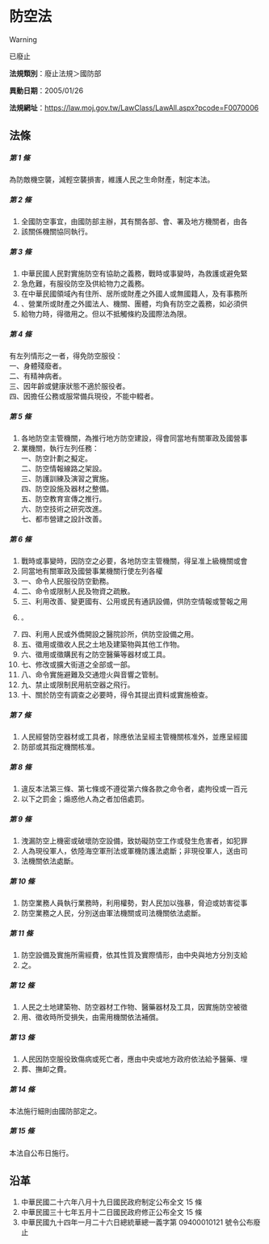 # 防空法
> [!WARNING]
> 已廢止

**法規類別**：廢止法規＞國防部

**異動日期**：2005/01/26  

**法規網址**：https://law.moj.gov.tw/LawClass/LawAll.aspx?pcode=F0070006



## 法條
##### 第 1 條
為防敵機空襲，減輕空襲損害，維護人民之生命財產，制定本法。

##### 第 2 條
1. 全國防空事宜，由國防部主辦，其有關各部、會、署及地方機關者，由各
1. 該關係機關協同執行。

##### 第 3 條
1. 中華民國人民對實施防空有協助之義務，戰時或事變時，為救護或避免緊
1. 急危難，有服役防空及供給物力之義務。
1. 在中華民國領域內有住所、居所或財產之外國人或無國籍人，及有事務所
1. 、營業所或財產之外國法人、機關、團體，均負有防空之義務，如必須供
1. 給物力時，得徵用之。但以不抵觸條約及國際法為限。

##### 第 4 條
有左列情形之一者，得免防空服役：  
一、身體殘廢者。  
二、有精神病者。  
三、因年齡或健康狀態不適於服役者。  
四、因擔任公務或服常備兵現役，不能中輟者。

##### 第 5 條
1. 各地防空主管機關，為推行地方防空建設，得會同當地有關軍政及國營事
1. 業機關，執行左列任務：  
一、防空計劃之擬定。  
二、防空情報線路之架設。  
三、防護訓練及演習之實施。  
四、防空設施及器材之整備。  
五、防空教育宣傳之推行。  
六、防空技術之研究改進。  
七、都市營建之設計改善。

##### 第 6 條
1. 戰時或事變時，因防空之必要，各地防空主管機關，得呈准上級機關或會
1. 同當地有關軍政及國營事業機關行使左列各權
1. 一、命令人民服役防空勤務。
1. 二、命令或限制人民及物資之疏散。
1. 三、利用改善、變更國有、公用或民有通訊設備，供防空情報或警報之用
1.     。
1. 四、利用人民或外僑開設之醫院診所，供防空設備之用。
1. 五、徵用或徵收人民之土地及建築物與其他工作物。
1. 六、徵用或徵購民有之防空醫藥等器材或工具。
1. 七、修改或擴大街道之全部或一部。
1. 八、命令實施避難及交通燈火與音響之管制。
1. 九、禁止或限制民用航空器之飛行。
1. 十、關於防空有調查之必要時，得令其提出資料或實施檢查。

##### 第 7 條
1. 人民經營防空器材或工具者，除應依法呈經主管機關核准外，並應呈經國
1. 防部或其指定機關核准。

##### 第 8 條
1. 違反本法第三條、第七條或不遵從第六條各款之命令者，處拘役或一百元
1. 以下之罰金；煽惑他人為之者加倍處罰。

##### 第 9 條
1. 洩漏防空上機密或破壞防空設備，致妨礙防空工作或發生危害者，如犯罪
1. 人為現役軍人，依陸海空軍刑法或軍機防護法處斷；非現役軍人，送由司
1. 法機關依法處斷。

##### 第 10 條
1. 防空業務人員執行業務時，利用權勢，對人民加以強暴，脅迫或妨害從事
1. 防空業務之人民，分別送由軍法機關或司法機關依法處斷。

##### 第 11 條
1. 防空設備及實施所需經費，依其性質及實際情形，由中央與地方分別支給
1. 之。

##### 第 12 條
1. 人民之土地建築物、防空器材工作物、醫藥器材及工具，因實施防空被徵
1. 用、徵收時所受損失，由需用機關依法補償。

##### 第 13 條
1. 人民因防空服役致傷病或死亡者，應由中央或地方政府依法給予醫藥、埋
1. 葬、撫卹之費。

##### 第 14 條
本法施行細則由國防部定之。

##### 第 15 條
本法自公布日施行。

## 沿革
1. 中華民國二十六年八月十九日國民政府制定公布全文 15 條
1. 中華民國三十七年五月十二日國民政府修正公布全文 15 條
1. 中華民國九十四年一月二十六日總統華總一義字第 09400010121  號令公布廢止
